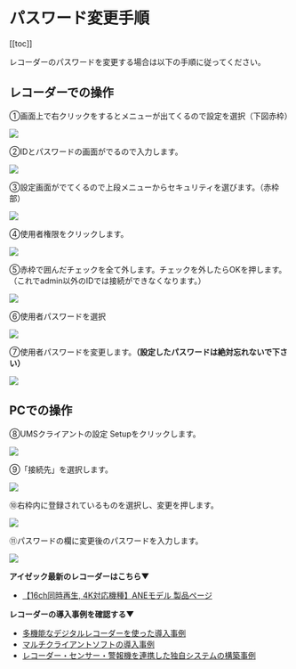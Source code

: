 # パスワード変更手順

[[toc]]

レコーダーのパスワードを変更する場合は以下の手順に従ってください。

## レコーダーでの操作

①画面上で右クリックをするとメニューが出てくるので設定を選択（下図赤枠）

![](./images/password/001.jpg)


②IDとパスワードの画面がでるので入力します。

![](./images/password/002.jpg)


③設定画面がでてくるので上段メニューからセキュリティを選びます。（赤枠部）

![](./images/password/003.jpg)


④使用者権限をクリックします。

![](./images/password/004.jpg)


⑤赤枠で囲んだチェックを全て外します。チェックを外したらOKを押します。
（これでadmin以外のIDでは接続ができなくなります。）

![](./images/password/005.jpg)


⑥使用者パスワードを選択

![](./images/password/006.jpg)


⑦使用者パスワードを変更します。**（設定したパスワードは絶対忘れないで下さい）**

![](./images/password/007.jpg)

## PCでの操作

⑧UMSクライアントの設定
Setupをクリックします。

![](./images/password/008.jpg)

⑨「接続先」を選択します。

![](./images/password/009.jpg)

⑩右枠内に登録されているものを選択し、変更を押します。

![](./images/password/010.jpg)

⑪パスワードの欄に変更後のパスワードを入力します。

![](./images/password/011.jpg)

**アイゼック最新のレコーダーはこちら▼**
- [【16ch同時再生, 4K対応機種】ANEモデル 製品ページ](https://isecj.jp/recorder/recorder-ane)

**レコーダーの導入事例を確認する▼**
- [多機能なデジタルレコーダーを使った導入事例](https://isecj.jp/case/security-enhancement)
- [マルチクライアントソフトの導入事例](https://isecj.jp/case/netcafe-camera)
- [レコーダー・センサー・警報機を連携した独自システムの構築事例](https://isecj.jp/case/system-design)
